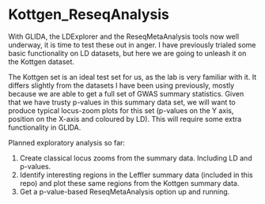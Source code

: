# Kottgen_ReseqAnalysis

With GLIDA, the LDExplorer and the ReseqMetaAnalysis tools now well underway, it is time to test these out in anger. I have previously trialed some basic functionality on LD datasets, but here we are going to unleash it on the Kottgen dataset.

The Kottgen set is an ideal test set for us, as the lab is very familiar with it. It differs slightly from the datasets I have been using previously, mostly because we are able to get a full set of GWAS summary statistics. Given that we have trusty p-values in this summary data set, we will want to produce typical locus-zoom plots for this set (p-values on the Y axis, position on the X-axis and coloured by LD). This will require some extra functionality in GLIDA.

Planned exploratory analysis so far:  

  1. Create classical locus zooms from the summary data. Including LD and p-values.  
  2. Identify interesting regions in the Leffler summary data (included in this repo) and plot these same regions from the Kottgen summary data.
  3. Get a p-value-based ReseqMetaAnalysis option up and running.
